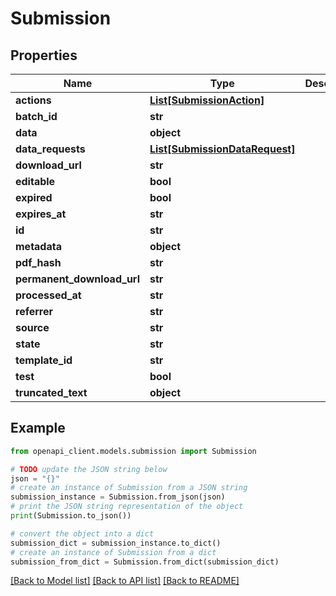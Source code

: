 # Submission


## Properties

Name | Type | Description | Notes
------------ | ------------- | ------------- | -------------
**actions** | [**List[SubmissionAction]**](SubmissionAction.md) |  | [optional] 
**batch_id** | **str** |  | [optional] 
**data** | **object** |  | [optional] 
**data_requests** | [**List[SubmissionDataRequest]**](SubmissionDataRequest.md) |  | [optional] 
**download_url** | **str** |  | [optional] 
**editable** | **bool** |  | [optional] 
**expired** | **bool** |  | 
**expires_at** | **str** |  | [optional] 
**id** | **str** |  | 
**metadata** | **object** |  | [optional] 
**pdf_hash** | **str** |  | [optional] 
**permanent_download_url** | **str** |  | [optional] 
**processed_at** | **str** |  | [optional] 
**referrer** | **str** |  | [optional] 
**source** | **str** |  | [optional] 
**state** | **str** |  | 
**template_id** | **str** |  | [optional] 
**test** | **bool** |  | 
**truncated_text** | **object** |  | [optional] 

## Example

```python
from openapi_client.models.submission import Submission

# TODO update the JSON string below
json = "{}"
# create an instance of Submission from a JSON string
submission_instance = Submission.from_json(json)
# print the JSON string representation of the object
print(Submission.to_json())

# convert the object into a dict
submission_dict = submission_instance.to_dict()
# create an instance of Submission from a dict
submission_from_dict = Submission.from_dict(submission_dict)
```
[[Back to Model list]](../README.md#documentation-for-models) [[Back to API list]](../README.md#documentation-for-api-endpoints) [[Back to README]](../README.md)


